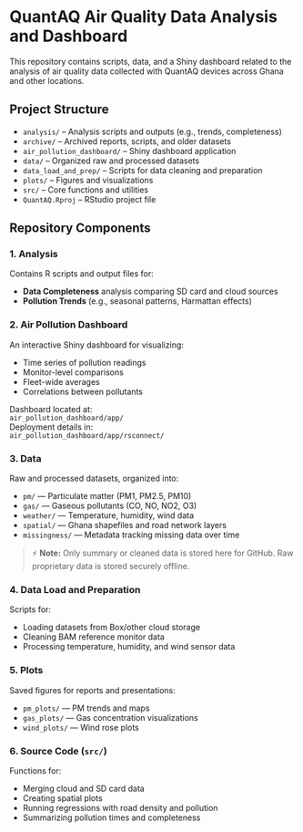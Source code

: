 # QuantAQ Air Quality Data Analysis and Dashboard

This repository contains scripts, data, and a Shiny dashboard related to the analysis of air quality data collected with QuantAQ devices across Ghana and other locations.

## Project Structure
- `analysis/` – Analysis scripts and outputs (e.g., trends, completeness)
- `archive/` – Archived reports, scripts, and older datasets
- `air_pollution_dashboard/` – Shiny dashboard application
- `data/` – Organized raw and processed datasets
- `data_load_and_prep/` – Scripts for data cleaning and preparation
- `plots/` – Figures and visualizations
- `src/` – Core functions and utilities
- `QuantAQ.Rproj` – RStudio project file

## Repository Components

### 1. Analysis
Contains R scripts and output files for:
- **Data Completeness** analysis comparing SD card and cloud sources
- **Pollution Trends** (e.g., seasonal patterns, Harmattan effects)

### 2. Air Pollution Dashboard
An interactive Shiny dashboard for visualizing:
- Time series of pollution readings
- Monitor-level comparisons
- Fleet-wide averages
- Correlations between pollutants

Dashboard located at:  
`air_pollution_dashboard/app/`  
Deployment details in:  
`air_pollution_dashboard/app/rsconnect/`

### 3. Data
Raw and processed datasets, organized into:
- `pm/` — Particulate matter (PM1, PM2.5, PM10)
- `gas/` — Gaseous pollutants (CO, NO, NO2, O3)
- `weather/` — Temperature, humidity, wind data
- `spatial/` — Ghana shapefiles and road network layers
- `missingness/` — Metadata tracking missing data over time

> ⚡ **Note:** Only summary or cleaned data is stored here for GitHub. Raw proprietary data is stored securely offline.

### 4. Data Load and Preparation
Scripts for:
- Loading datasets from Box/other cloud storage
- Cleaning BAM reference monitor data
- Processing temperature, humidity, and wind sensor data

### 5. Plots
Saved figures for reports and presentations:
- `pm_plots/` — PM trends and maps
- `gas_plots/` — Gas concentration visualizations
- `wind_plots/` — Wind rose plots

### 6. Source Code (`src/`)
Functions for:
- Merging cloud and SD card data
- Creating spatial plots
- Running regressions with road density and pollution
- Summarizing pollution times and completeness
